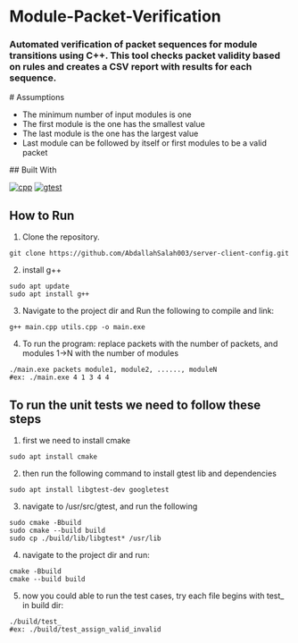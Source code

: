 # Module-Packet-Verification

<h3>
Automated verification of packet sequences for module transitions using C++. This tool checks packet validity based on rules and creates a CSV report with results for each sequence.
</h3>
# Assumptions
<ul>
    <li>The minimum number of input modules is one</li>
    <li>The first module is the one has the smallest value</li>
    <li>The last module is the one has the largest value</li>
    <li>Last module can be followed by itself or first modules to be a valid packet</li>
</ul>
## Built With

[![cpp][cpp]][cpp-url] [![gtest][gtest]][gtest-url]

## How to Run

1. Clone the repository.

```
git clone https://github.com/AbdallahSalah003/server-client-config.git
```

2. install g++

```
sudo apt update
sudo apt install g++
```

3. Navigate to the project dir and Run the following to compile and link:

```
g++ main.cpp utils.cpp -o main.exe
```

4. To run the program: replace packets with the number of packets, and modules 1->N with the number of modules

```
./main.exe packets module1, module2, ......, moduleN
#ex: ./main.exe 4 1 3 4 4
```

## To run the unit tests we need to follow these steps

1. first we need to install cmake

```
sudo apt install cmake
```

2. then run the following command to install gtest lib and dependencies

```
sudo apt install libgtest-dev googletest
```

3. navigate to /usr/src/gtest, and run the following

```
sudo cmake -Bbuild
sudo cmake --build build
sudo cp ./build/lib/libgtest* /usr/lib
```

4. navigate to the project dir and run:

```
cmake -Bbuild
cmake --build build
```

5. now you could able to run the test cases, try each file begins with test\_ in build dir:

```
./build/test_
#ex: ./build/test_assign_valid_invalid
```

[cpp]: https://img.shields.io/badge/CPP-black?style=for-the-badge&logo=cplusplus
[cpp-url]: https://cplusplus.com/doc/tutorial/
[gtest]: https://img.shields.io/badge/gtest-darkblue?style=for-the-badge&logo=google
[gtest-url]: https://google.github.io/googletest/
